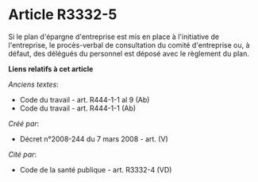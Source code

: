 # Article R3332-5

Si le plan d'épargne d'entreprise est mis en place à l'initiative de l'entreprise, le procès-verbal de consultation du comité
d'entreprise ou, à défaut, des délégués du personnel est déposé avec le règlement du plan.

**Liens relatifs à cet article**

_Anciens textes_:

  - Code du travail - art. R444-1-1 al 9 (Ab)
  - Code du travail - art. R444-1-1 (Ab)

_Créé par_:

  - Décret n°2008-244 du 7 mars 2008 - art. (V)

_Cité par_:

  - Code de la santé publique - art. R3332-4 (VD)
